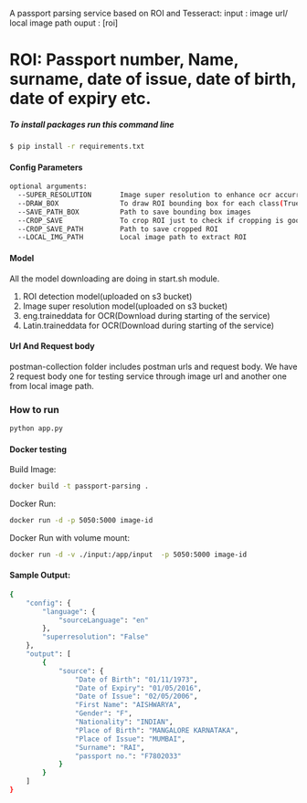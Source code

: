 A passport parsing service based on ROI and Tesseract:
input : image url/ local image path
ouput : [roi]
# ROI:  Passport number, Name, surname, date of issue, date of birth, date of expiry etc.

##### To install packages run this command line
```bash
$ pip install -r requirements.txt 
```

#### Config Parameters
```bash
optional arguments:
  --SUPER_RESOLUTION       Image super resolution to enhance ocr accurracy(True/False).
  --DRAW_BOX               To draw ROI bounding box for each class(True/False)
  --SAVE_PATH_BOX          Path to save bounding box images 
  --CROP_SAVE              To crop ROI just to check if cropping is good or not for OCR(True/False)
  --CROP_SAVE_PATH         Path to save cropped ROI
  --LOCAL_IMG_PATH         Local image path to extract ROI 
```

#### Model 
All the model downloading are doing in start.sh module.

1. ROI detection model(uploaded on s3 bucket)
2. Image super resolution model(uploaded on s3 bucket)
3. eng.traineddata for OCR(Download during starting of the service)
4. Latin.traineddata for OCR(Download during starting of the service)

#### Url And Request body

postman-collection folder includes postman urls and request body. We have 2 request body one for testing service through image url and another one from local image path.


### How to run

```bash
python app.py
```


#### Docker testing

Build Image:

```bash
docker build -t passport-parsing .
```

Docker Run:

```bash
docker run -d -p 5050:5000 image-id
```

Docker Run with volume mount:

```bash
docker run -d -v ./input:/app/input  -p 5050:5000 image-id
```


#### Sample Output:
```bash
{
    "config": {
        "language": {
            "sourceLanguage": "en"
        },
        "superresolution": "False"
    },
    "output": [
        {
            "source": {
                "Date of Birth": "01/11/1973",
                "Date of Expiry": "01/05/2016",
                "Date of Issue": "02/05/2006",
                "First Name": "AISHWARYA",
                "Gender": "F",
                "Nationality": "INDIAN",
                "Place of Birth": "MANGALORE KARNATAKA",
                "Place of Issue": "MUMBAI",
                "Surname": "RAI",
                "passport no.": "F7802033"
            }
        }
    ]
}
```